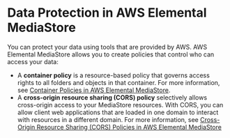 # Data Protection in AWS Elemental MediaStore<a name="data-protection"></a>

You can protect your data using tools that are provided by AWS\. AWS Elemental MediaStore allows you to create policies that control who can access your data:
+ A **container policy** is a resource\-based policy that governs access rights to all folders and objects in that container\. For more information, see [Container Policies in AWS Elemental MediaStore](policies.md)\.
+ A **cross\-origin resource sharing \(CORS\) policy** selectively allows cross\-origin access to your MediaStore resources\. With CORS, you can allow client web applications that are loaded in one domain to interact with resources in a different domain\. For more information, see [Cross\-Origin Resource Sharing \(CORS\) Policies in AWS Elemental MediaStore](cors-policy.md)